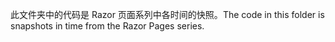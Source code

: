 <span data-ttu-id="e8647-101">此文件夹中的代码是 Razor 页面系列中各时间的快照。</span><span class="sxs-lookup"><span data-stu-id="e8647-101">The code in this folder is snapshots in time from the Razor Pages series.</span></span>
